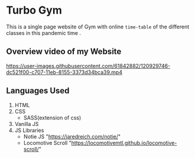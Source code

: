 # Turbo Gym


This is a single page website of Gym with online `time-table` of the different classes in this pandemic time .


## **Overview video of my Website**


https://user-images.githubusercontent.com/61842882/120929746-dc521f00-c707-11eb-8155-3373d34bca39.mp4



## Languages Used

1. HTML 
2. CSS
   - SASS(extension of css)
3. Vanilla JS
4. JS Libraries
   - Notie JS "https://jaredreich.com/notie/"
   - Locomotive Scroll "https://locomotivemtl.github.io/locomotive-scroll/"
